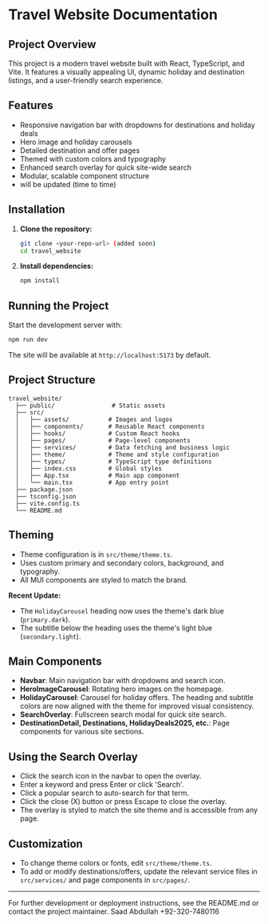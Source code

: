 # Travel Website Documentation

## Project Overview
This project is a modern travel website built with React, TypeScript, and Vite. It features a visually appealing UI, dynamic holiday and destination listings, and a user-friendly search experience.

## Features
- Responsive navigation bar with dropdowns for destinations and holiday deals
- Hero image and holiday carousels
- Detailed destination and offer pages
- Themed with custom colors and typography
- Enhanced search overlay for quick site-wide search
- Modular, scalable component structure
- will be updated (time to time)

## Installation
1. **Clone the repository:**
   ```bash
   git clone <your-repo-url> (added soon)
   cd travel_website
   ```
2. **Install dependencies:**
   ```bash
   npm install
   ```

## Running the Project
Start the development server with:
```bash
npm run dev
```
The site will be available at `http://localhost:5173` by default.

## Project Structure
```
travel_website/
  ├── public/                # Static assets
  ├── src/
  │   ├── assets/           # Images and logos
  │   ├── components/       # Reusable React components
  │   ├── hooks/            # Custom React hooks
  │   ├── pages/            # Page-level components
  │   ├── services/         # Data fetching and business logic
  │   ├── theme/            # Theme and style configuration
  │   ├── types/            # TypeScript type definitions
  │   ├── index.css         # Global styles
  │   ├── App.tsx           # Main app component
  │   └── main.tsx          # App entry point
  ├── package.json
  ├── tsconfig.json
  ├── vite.config.ts
  └── README.md
```

## Theming
- Theme configuration is in `src/theme/theme.ts`.
- Uses custom primary and secondary colors, background, and typography.
- All MUI components are styled to match the brand.

**Recent Update:**
- The `HolidayCarousel` heading now uses the theme's dark blue (`primary.dark`).
- The subtitle below the heading uses the theme's light blue (`secondary.light`).

## Main Components
- **Navbar**: Main navigation bar with dropdowns and search icon.
- **HeroImageCarousel**: Rotating hero images on the homepage.
- **HolidayCarousel**: Carousel for holiday offers. The heading and subtitle colors are now aligned with the theme for improved visual consistency.
- **SearchOverlay**: Fullscreen search modal for quick site search.
- **DestinationDetail, Destinations, HolidayDeals2025, etc.**: Page components for various site sections.

## Using the Search Overlay
- Click the search icon in the navbar to open the overlay.
- Enter a keyword and press Enter or click 'Search'.
- Click a popular search to auto-search for that term.
- Click the close (X) button or press Escape to close the overlay.
- The overlay is styled to match the site theme and is accessible from any page.

## Customization
- To change theme colors or fonts, edit `src/theme/theme.ts`.
- To add or modify destinations/offers, update the relevant service files in `src/services/` and page components in `src/pages/`.

---
For further development or deployment instructions, see the README.md or contact the project maintainer. 
Saad Abdullah 
+92-320-7480116